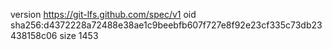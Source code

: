 version https://git-lfs.github.com/spec/v1
oid sha256:d4372228a72488e38ae1c9beebfb607f727e8f92e23cf335c73db23438158c06
size 1453
